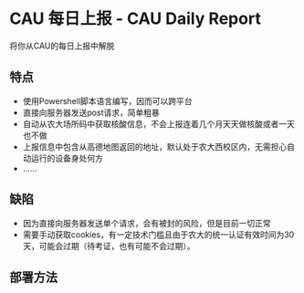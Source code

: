 # CAU 每日上报  - CAU Daily Report
将你从CAU的每日上报中解脱 


## 特点
+ 使用Powershell脚本语言编写，因而可以跨平台
+ 直接向服务器发送post请求，简单粗暴
+ 自动从农大场所码中获取核酸信息，不会上报连着几个月天天做核酸或者一天也不做
+ 上报信息中包含从高德地图返回的地址，默认处于农大西校区内，无需担心自动运行的设备身处何方
+  ……

## 缺陷
+ 因为直接向服务器发送单个请求，会有被封的风险，但是目前一切正常
+ 需要手动获取cookies，有一定技术门槛且由于农大的统一认证有效时间为30天，可能会过期（待考证，也有可能不会过期）。

## 部署方法
